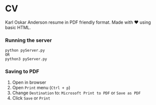 # CV

Karl Oskar Anderson resume in PDF friendly format. Made with ❤️ using basic HTML.

### Running the server
```
python pyServer.py
OR
python3 pyServer.py
```

### Saving to PDF
1. Open in browser
2. Open `Print` menu (`Ctrl + p`)
3. Change `Destination` to: `Microsoft Print to PDF` or `Save as PDF`
4. Click `Save` or `Print`
